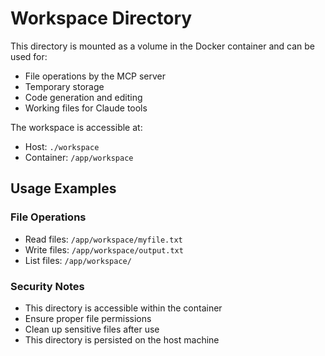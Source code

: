 # Workspace Directory

This directory is mounted as a volume in the Docker container and can be used for:
- File operations by the MCP server
- Temporary storage
- Code generation and editing
- Working files for Claude tools

The workspace is accessible at:
- Host: `./workspace`
- Container: `/app/workspace`

## Usage Examples

### File Operations
- Read files: `/app/workspace/myfile.txt`
- Write files: `/app/workspace/output.txt`
- List files: `/app/workspace/`

### Security Notes
- This directory is accessible within the container
- Ensure proper file permissions
- Clean up sensitive files after use
- This directory is persisted on the host machine